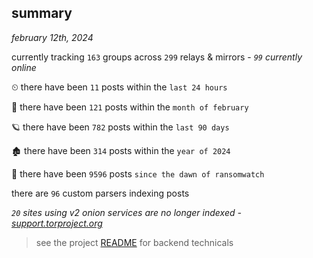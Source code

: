 
## summary
_february 12th, 2024_

currently tracking `163` groups across `299` relays & mirrors - _`99` currently online_

⏲ there have been `11` posts within the `last 24 hours`

🦈 there have been `121` posts within the `month of february`

🪐 there have been `782` posts within the `last 90 days`

🏚 there have been `314` posts within the `year of 2024`

🦕 there have been `9596` posts `since the dawn of ransomwatch`

there are `96` custom parsers indexing posts

_`20` sites using v2 onion services are no longer indexed - [support.torproject.org](https://support.torproject.org/onionservices/v2-deprecation/)_

> see the project [README](https://github.com/joshhighet/ransomwatch#ransomwatch--) for backend technicals
